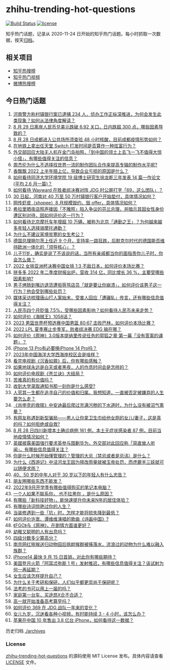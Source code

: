 # zhihu-trending-hot-questions

[![Build Status](https://github.com/justjavac/zhihu-trending-hot-questions/workflows/ci/badge.svg?branch=master)](https://github.com/justjavac/zhihu-trending-hot-questions/actions)
[![license](https://img.shields.io/github/license/justjavac/zhihu-trending-hot-questions)](https://github.com/justjavac/zhihu-trending-hot-questions/blob/master/LICENSE)

知乎热门话题，记录从 2020-11-24 日开始的知乎热门话题。每小时抓取一次数据，按天[归档](./archives)。

## 相关项目

- [知乎热搜榜](https://github.com/justjavac/zhihu-trending-top-search)
- [知乎热门视频](https://github.com/justjavac/zhihu-trending-hot-video)
- [微博热搜榜](https://github.com/justjavac/weibo-trending-hot-search)

## 今日热门话题

<!-- BEGIN -->
<!-- 最后更新时间 Tue Aug 30 2022 03:10:53 GMT+0800 (China Standard Time) -->

1. [河南警方称村镇银行案已逮捕 234 人，侦办工作正纵深推进，为何会发生此类现象？如何从法律角度解读？](https://www.zhihu.com/question/550575935)
1. [8 月 29 日离岸人民币兑美元跌破 6.92 关口，日内跌超 300 点，哪些因素导致的？](https://www.zhihu.com/question/550516766)
1. [8 月 28 日成都进入公共场所须查验 48 小时核酸，目前成都疫情形势如何？](https://www.zhihu.com/question/550419411)
1. [在地铁上拿出任天堂 Switch 打发时间是否算作一种炫富行为？](https://www.zhihu.com/question/545473887)
1. [外交部回应大陆无人机在金门岛拍照，「到中国的领土上去飞一飞不值得大惊小怪」，有哪些值得关注的信息？](https://www.zhihu.com/question/550565757)
1. [周杰伦为什么不选择找世界一流的制作团队合作来提高专辑的制作水平呢?](https://www.zhihu.com/question/550371862)
1. [香飘飘 2022 上半年赔上亿，导致企业亏损的原因是什么？](https://www.zhihu.com/question/549441450)
1. [如何看待同济大学环境学院 19 级博士研究生徐龙乾三年发表 14 篇一作论文(平均 2.6 月一篇)？](https://www.zhihu.com/question/550305893)
1. [如何看待 Wayward 在胜者组决赛对阵 JDG 时公屏打字「69，这么团队」？](https://www.zhihu.com/question/550210172)
1. [30 日起，河南对 40 万至 50 万村镇银行客户开始垫付，具体情况如何？](https://www.zhihu.com/question/550583032)
1. [网传虾皮（shopee）8 月规模毁约、毁 offer，具体情况如何？](https://www.zhihu.com/question/550257553)
1. [希拉里晒夜店照声援因「不雅照」陷入争议的芬兰总理，并暗示其因女性身份遭区别对待，因如何评价这一行为？](https://www.zhihu.com/question/550535754)
1. [如何看待北京摩托车年增超 10 万辆，被称为北京「通勤之王」？为何越来越多年轻人选择骑摩托通勤？](https://www.zhihu.com/question/550554265)
1. [为什么不建议家境贫寒的女生考公？](https://www.zhihu.com/question/545638481)
1. [德国总理朔尔茨上任近 9 个月，支持率一路狂跌，后默克尔时代的德国能否维持欧洲一体化的「领导核心」？](https://www.zhihu.com/question/550541149)
1. [儿子11岁，确实是说了不该说的话，当所有亲戚都当你的面指责你儿子时，你会怎么做？](https://www.zhihu.com/question/550592995)
1. [2022 女排亚洲杯决赛中国女排 1:3 不敌日本，如何评价本场比赛？](https://www.zhihu.com/question/550605342)
1. [拼多多 2022 年二季度财报出炉，营收 314 亿，同比增长 36 %，主要受哪些因素影响?](https://www.zhihu.com/question/550588913)
1. [男子烤肠到嘴边退货遭拒辱骂店员「就是要让你崩溃」，如何评价该男子这一行为？他会受到哪些处罚？](https://www.zhihu.com/question/550415752)
1. [媒体采访梳理唐山打人案始末，受害人回应「遭碾轧」传言，还有哪些信息值得关注？](https://www.zhihu.com/question/550536106)
1. [人民币四个月贬值 7.5%，受哪些因素影响？如何看待人民币未来走势？](https://www.zhihu.com/question/550512583)
1. [如何评价《海贼王》1058话？](https://www.zhihu.com/question/550379887)
1. [2023 男篮世界杯预选赛中国男篮 80:67 击败巴林，如何评价本场比赛？](https://www.zhihu.com/question/550626405)
1. [2022 LPL 夏季赛止步季军，败者组决赛 EDG 输在哪？](https://www.zhihu.com/question/550428498)
1. [如何评价《原神》3.0版本提纳里传说任务的郭狐之章·第一幕「没有答案的课题」？](https://www.zhihu.com/question/549864205)
1. [iPhone 13 Pro有必要换iPhone 14 Pro吗？](https://www.zhihu.com/question/548440297)
1. [2023年中国海洋大学西海岸校区会是啥样？](https://www.zhihu.com/question/515212184)
1. [看完电视剧《沉香如屑》后，你有哪些感触？](https://www.zhihu.com/question/546666001)
1. [如果地球永远是白天或者黑夜，人的作息时间会是怎样的？](https://www.zhihu.com/question/329126207)
1. [如何评价电视剧《苍兰诀》大结局？](https://www.zhihu.com/question/550520422)
1. [苦难真的有价值吗？](https://www.zhihu.com/question/548893096)
1. [收到大学录取通知书那一刻你是什么感受?](https://www.zhihu.com/question/27225489)
1. [人究其一生都在追寻自己的价值和归属。我想知道，一直被否定被嫌弃的人生要怎么走？](https://www.zhihu.com/question/545657964)
1. [《肖申克的救赎》中安迪最后爬过充满污秽的下水道时，为什么没有被沼气熏晕？](https://www.zhihu.com/question/340510659)
1. [有网友称遇到新型骗局——男人让你拿卫生巾给他女厕的女儿/妻子，这是真的吗？如何拒绝或自救?](https://www.zhihu.com/question/550113998)
1. [8 月 28 日四川新增本土确诊病例 161 例，本土无症状感染者 87 例，目前当地疫情情况如何？](https://www.zhihu.com/question/550499815)
1. [英媒披露美国强行要求英参与围剿华为，外交部对此回应称「简直耸人听闻」，有哪些信息值得关注？](https://www.zhihu.com/question/550573875)
1. [你是什么时候开始懂管理的？管理的大忌（禁忌或者是忌讳）是什么？](https://www.zhihu.com/question/514543612)
1. [为什么《西游记》中泾河龙王因为擅改雨量就被玉帝处罚，而虎鹿羊三妖就可以随便求雨？](https://www.zhihu.com/question/501838650)
1. [40、50 岁的中年人对于 30 岁以下的年轻人有什么忠告？](https://www.zhihu.com/question/23422821)
1. [朋友圈哪些东西不能发？](https://www.zhihu.com/question/549424609)
1. [2022年9月开学季有哪些值得购买的笔记本电脑？](https://www.zhihu.com/question/547502220)
1. [一个人如果不联系你， 也不拉黑你 ，是什么原因？](https://www.zhihu.com/question/432508905)
1. [有哪些「新科技好物」，能快速提升你未来N年的居住体验？](https://www.zhihu.com/question/550246473)
1. [有哪些诗词惊艳过你的人生？](https://www.zhihu.com/question/550429766)
1. [当装修遇到一些「坑」时，怎样才能将损失降到最低？](https://www.zhihu.com/question/550246643)
1. [如何评价许嵩、谭维维演唱的歌曲《诗画中国》?](https://www.zhihu.com/question/550370327)
1. [《FGO》与《原神》，在剧情方面谁更好？](https://www.zhihu.com/question/547512017)
1. [幼稚又聪明的人有出息吗？](https://www.zhihu.com/question/550362010)
1. [四级分数多少算高分？](https://www.zhihu.com/question/267850788)
1. [南京网红猕猴送归动物园后挑衅猴群被揍落水，流浪过的动物为什么难以融入族群？](https://www.zhihu.com/question/550083292)
1. [iPhone14 最快 9 月 15 日首销，对此你有哪些期待？](https://www.zhihu.com/question/549189180)
1. [美国登月火箭「阿耳忒弥斯 1 号」发射推迟，有哪些信息值得关注？该试射为何一再延期？](https://www.zhihu.com/question/550434033)
1. [女生应该怎样提升自己？](https://www.zhihu.com/question/265014327)
1. [为什么关于考研和保研，人们似乎都更崇尚于保研呢？](https://www.zhihu.com/question/544253383)
1. [法考的书可以用上一届的吗？](https://www.zhihu.com/question/519141424)
1. [家庭第一台车，买途昂X合不合适？](https://www.zhihu.com/question/550413485)
1. [高一就开始准备高考算早吗？](https://www.zhihu.com/question/549046600)
1. [如何评价 369 在 JDG 战队一年来的变化？](https://www.zhihu.com/question/546932567)
1. [女儿九岁，沉迷看各种小视频，有时能持续 3 - 4 小时，该怎么办？](https://www.zhihu.com/question/549063955)
1. [苹果在中国 10 年售出 3.8 亿台 iPhone，如何看待这一数据？](https://www.zhihu.com/question/550065421)

<!-- END -->

历史归档 [./archives](./archives)

### License

[zhihu-trending-hot-questions](https://github.com/justjavac/zhihu-trending-hot-questions)
的源码使用 MIT License 发布。具体内容请查看 [LICENSE](./LICENSE) 文件。
